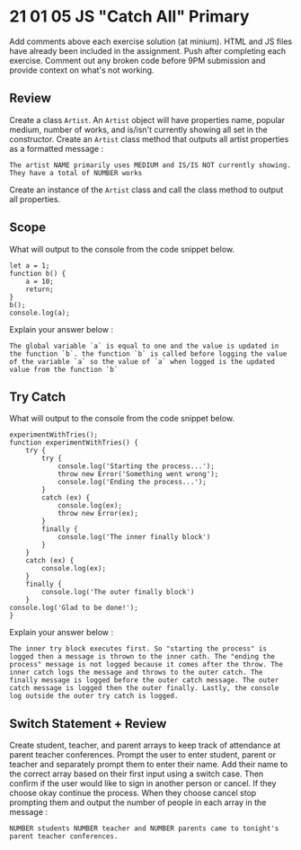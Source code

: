 # 21 01 05 JS "Catch All" Primary

Add comments above each exercise solution (at minium). HTML and JS files have already been included in the assignment. Push after completing each exercise. Comment out any broken code before 9PM submission and provide context on what's not working. 

## Review 

Create a class `Artist`. An `Artist` object will have properties name, popular medium, number of works, and is/isn't currently showing all set in the constructor. Create an `Artist` class method that outputs all artist properties as a formatted message : 
```
The artist NAME primarily uses MEDIUM and IS/IS NOT currently showing. They have a total of NUMBER works
```
Create an instance of the `Artist` class and call the class method to output all properties.

## Scope 

What will output to the console from the code snippet below.
```JS
let a = 1; 
function b() { 
    a = 10; 
    return; 
} 
b(); 
console.log(a);    
```

Explain your answer below : 
```
The global variable `a` is equal to one and the value is updated in the function `b`. the function `b` is called before logging the value of the variable `a` so the value of `a` when logged is the updated value from the function `b`
```

## Try Catch 

What will output to the console from the code snippet below.
```JS
experimentWithTries();
function experimentWithTries() {
    try {
        try {
            console.log('Starting the process...');
            throw new Error('Something went wrong');
            console.log('Ending the process...');
        }
        catch (ex) {
            console.log(ex);
            throw new Error(ex);
        }
        finally {
            console.log('The inner finally block')
        }
    }
    catch (ex) {
        console.log(ex);
    }
    finally {
        console.log('The outer finally block')
    }
console.log('Glad to be done!');
}
```
Explain your answer below : 
```
The inner try block executes first. So "starting the process" is logged then a message is thrown to the inner cath. The "ending the process" message is not logged because it comes after the throw. The inner catch logs the message and throws to the outer catch. The finally message is logged before the outer catch message. The outer catch message is logged then the outer finally. Lastly, the console log outside the outer try catch is logged. 
```

## Switch Statement + Review
Create student, teacher, and parent arrays to keep track of attendance at parent teacher conferences. Prompt the user to enter student, parent or teacher and separately prompt them to enter their name. Add their name to the correct array based on their first input using a switch case. Then confirm if the user would like to sign in another person or cancel. If they choose okay continue the process. When they choose cancel stop prompting them and output the number of people in each array in the message : 
```
NUMBER students NUMBER teacher and NUMBER parents came to tonight's parent teacher conferences. 
```
